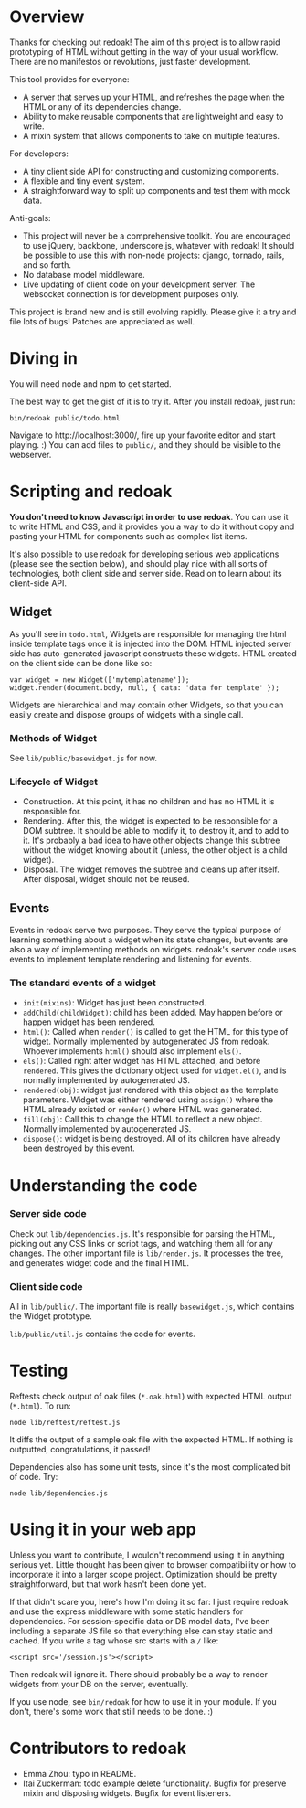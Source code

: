 # Overview

Thanks for checking out redoak! The aim of this project is to allow rapid
prototyping of HTML without getting in the way of your usual workflow.  There
are no manifestos or revolutions, just faster development.

This tool provides for everyone:
- A server that serves up your HTML, and refreshes the page when the HTML or
  any of its dependencies change.
- Ability to make reusable components that are lightweight and easy to write.
- A mixin system that allows components to take on multiple features.

For developers:
- A tiny client side API for constructing and customizing components.
- A flexible and tiny event system.
- A straightforward way to split up components and test them with mock data.

Anti-goals:
- This project will never be a comprehensive toolkit. You are encouraged to use
  jQuery, backbone, underscore.js, whatever with redoak! It should be possible
  to use this with non-node projects: django, tornado, rails, and so forth.
- No database model middleware.
- Live updating of client code on your development server. The websocket
  connection is for development purposes only.

This project is brand new and is still evolving rapidly. Please give it a try
and file lots of bugs! Patches are appreciated as well.

# Diving in

You will need node and npm to get started.

The best way to get the gist of it is to try it. After you install redoak, just
run:

    bin/redoak public/todo.html

Navigate to http://localhost:3000/, fire up your favorite editor and start
playing. :) You can add files to `public/`, and they should be visible to the
webserver.

# Scripting and redoak

__You don't need to know Javascript in order to use redoak__. You can use it to
write HTML and CSS, and it provides you a way to do it without copy and pasting
your HTML for components such as complex list items.

It's also possible to use redoak for developing serious web applications
(please see the section below), and should play nice with all sorts of
technologies, both client side and server side. Read on to learn about its
client-side API.

## Widget

As you'll see in `todo.html`, Widgets are responsible for managing the
html inside template tags once it is injected into the DOM. HTML injected
server side has auto-generated javascript constructs these widgets. HTML
created on the client side can be done like so:

    var widget = new Widget(['mytemplatename']);
    widget.render(document.body, null, { data: 'data for template' });

Widgets are hierarchical and may contain other Widgets, so that you can easily
create and dispose groups of widgets with a single call.

### Methods of Widget

See `lib/public/basewidget.js` for now.

### Lifecycle of Widget

- Construction. At this point, it has no children and has no HTML it is
  responsible for.
- Rendering. After this, the widget is expected to be responsible for a DOM
  subtree. It should be able to modify it, to destroy it, and to add to it.
  It's probably a bad idea to have other objects change this subtree without
  the widget knowing about it (unless, the other object is a child widget).
- Disposal. The widget removes the subtree and cleans up after itself. After
  disposal, widget should not be reused.

## Events

Events in redoak serve two purposes. They serve the typical purpose of learning
something about a widget when its state changes, but events are also a way of
implementing methods on widgets. redoak's server code uses events to implement
template rendering and listening for events.

### The standard events of a widget

- `init(mixins)`: Widget has just been constructed.
- `addChild(childWidget)`: child has been added. May happen before or happen
  widget has been rendered.
- `html()`: Called when `render()` is called to get the HTML for this type of
  widget. Normally implemented by autogenerated JS from redoak. Whoever
  implements `html()` should also implement `els()`.
- `els()`: Called right after widget has HTML attached, and before `rendered`.
  This gives the dictionary object used for `widget.el()`, and is normally
  implemented by autogenerated JS.
- `rendered(obj)`: widget just rendered with this object as the template
  parameters. Widget was either rendered using `assign()` where the HTML
  already existed or `render()` where HTML was generated.
- `fill(obj)`: Call this to change the HTML to reflect a new object.
  Normally implemented by autogenerated JS.
- `dispose()`: widget is being destroyed. All of its children have already been
  destroyed by this event.

# Understanding the code

### Server side code

Check out `lib/dependencies.js`. It's responsible for parsing the HTML, picking
out any CSS links or script tags, and watching them all for any changes. The
other important file is `lib/render.js`. It processes the tree, and generates
widget code and the final HTML.

### Client side code

All in `lib/public/`. The important file is really `basewidget.js`, which
contains the Widget prototype.

`lib/public/util.js` contains the code for events.

# Testing

Reftests check output of oak files (`*.oak.html`) with expected HTML output
(`*.html`). To run:

    node lib/reftest/reftest.js

It diffs the output of a sample oak file with the expected HTML. If nothing is
outputted, congratulations, it passed!

Dependencies also has some unit tests, since it's the most complicated bit of
code. Try:

    node lib/dependencies.js

# Using it in your web app

Unless you want to contribute, I wouldn't recommend using it in anything
serious yet. Little thought has been given to browser compatibility or how to
incorporate it into a larger scope project. Optimization should be pretty
straightforward, but that work hasn't been done yet.

If that didn't scare you, here's how I'm doing it so far: I just require redoak
and use the express middleware with some static handlers for dependencies. For
session-specific data or DB model data, I've been including a separate JS file
so that everything else can stay static and cached. If you write a tag whose
src starts with a `/` like:

    <script src='/session.js'></script>

Then redoak will ignore it. There should probably be a way to render widgets
from your DB on the server, eventually.

If you use node, see `bin/redoak` for how to use it in your module. If you
don't, there's some work that still needs to be done. :)

# Contributors to redoak

- Emma Zhou: typo in README.
- Itai Zuckerman: todo example delete functionality. Bugfix for preserve mixin
  and disposing widgets. Bugfix for event listeners.
